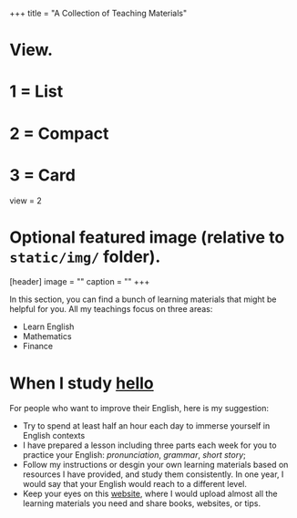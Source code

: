 +++
title = "A Collection of Teaching Materials"

# View.
#   1 = List
#   2 = Compact
#   3 = Card
view = 2

# Optional featured image (relative to `static/img/` folder).
[header]
image = ""
caption = ""
+++

In this section, you can find a bunch of learning materials that might be helpful for you. All my teachings focus on three areas:

* Learn English
* Mathematics
* Finance

# When I study <a href="/notes/"> hello </a>

For people who want to improve their English, here is my suggestion:
* Try to spend at least half an hour each day to immerse yourself in English contexts
* I have prepared a lesson including three parts each week for you to practice your English: _pronunciation_, _grammar_, _short story_;
* Follow my instructions or desgin your own learning materials based on resources I have provided, and study them consistently. In one year, I would say that your English would reach to a different level.
* Keep your eyes on this [website](https://github.com/Michael-yunfei/LearnEnglish), where I would upload almost all the learning materials you need and share books, websites, or tips. 
